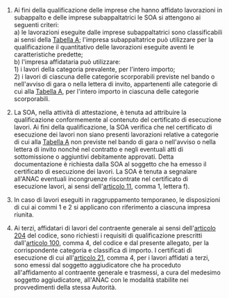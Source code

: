 1. Ai fini della qualificazione delle imprese che hanno affidato lavorazioni in subappalto e delle imprese subappaltatrici le SOA si attengono ai seguenti criteri:<br>a) le lavorazioni eseguite dalle imprese subappaltatrici sono classificabili ai sensi della [Tabella A](/allegato-2.12-tabella-a/1); l'impresa subappaltatrice può utilizzare per la qualificazione il quantitativo delle lavorazioni eseguite aventi le caratteristiche predette;<br>b) l'impresa affidataria può utilizzare:<br>1) i lavori della categoria prevalente, per l'intero importo;<br>2) i lavori di ciascuna delle categorie scorporabili previste nel bando o nell'avviso di gara o nella lettera di invito, appartenenti alle categorie di cui alla [Tabella A](/allegato-2.12-tabella-a/1), per l'intero importo in ciascuna delle categorie scorporabili.

2. La SOA, nella attività di attestazione, è tenuta ad attribuire la qualificazione conformemente al contenuto del certificato di esecuzione lavori. Ai fini della qualificazione, la SOA verifica che nel certificato di esecuzione dei lavori non siano presenti lavorazioni relative a categorie di cui alla [Tabella A](/allegato-2.12-tabella-a/1) non previste nel bando di gara o nell'avviso o nella lettera di invito nonché nel contratto e negli eventuali atti di sottomissione o aggiuntivi debitamente approvati. Detta documentazione è richiesta dalla SOA al soggetto che ha emesso il certificato di esecuzione dei lavori. La SOA è tenuta a segnalare all'ANAC eventuali incongruenze riscontrate nel certificato di esecuzione lavori, ai sensi dell'[articolo 11](/allegato-2.12-articolo-11/1), comma 1, lettera f).

3. In caso di lavori eseguiti in raggruppamento temporaneo, le disposizioni di cui ai commi 1 e 2 si applicano con riferimento a ciascuna impresa riunita.

4. Ai terzi, affidatari di lavori del contraente generale ai sensi dell'[articolo 204](/allegato-2.12-articolo-204/1) del codice, sono richiesti i requisiti di qualificazione prescritti dall'[articolo 100](/allegato-2.12-articolo-100/1), comma 4, del codice e dal presente allegato, per la corrispondente categoria e classifica di importo. I certificati di esecuzione di cui all'[articolo 21](/allegato-2.12-articolo-21/1), comma 4, per i lavori affidati a terzi, sono emessi dal soggetto aggiudicatore che ha proceduto all'affidamento al contraente generale e trasmessi, a cura del medesimo soggetto aggiudicatore, all'ANAC con le modalità stabilite nei provvedimenti della stessa Autorità.